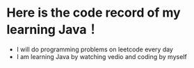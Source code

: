 # Here is the code record of my learning Java！
* I will do programming problems on leetcode every day
* I am learning Java by watching vedio and coding by myself



